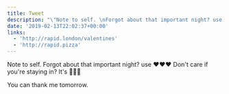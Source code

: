 ```yaml
---
title: Tweet
description: "\"Note to self. \nForgot about that important night? use  ❤❤❤\nDon't care if you're staying in? It's  \U0001F355\U0001F355\U0001F355\n\nYou can thank me tomorrow.\""
date: '2019-02-13T22:02:37+00:00'
links:
  - 'http://rapid.london/valentines'
  - 'http://rapid.pizza'
---
```

Note to self. 
Forgot about that important night? use  ❤❤❤
Don't care if you're staying in? It's  🍕🍕🍕

You can thank me tomorrow.
